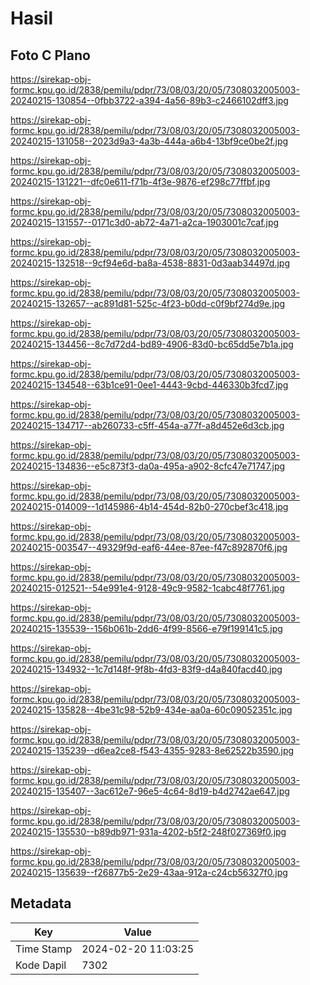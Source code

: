 # Hasil

## Foto C Plano

https://sirekap-obj-formc.kpu.go.id/2838/pemilu/pdpr/73/08/03/20/05/7308032005003-20240215-130854--0fbb3722-a394-4a56-89b3-c2466102dff3.jpg

https://sirekap-obj-formc.kpu.go.id/2838/pemilu/pdpr/73/08/03/20/05/7308032005003-20240215-131058--2023d9a3-4a3b-444a-a6b4-13bf9ce0be2f.jpg

https://sirekap-obj-formc.kpu.go.id/2838/pemilu/pdpr/73/08/03/20/05/7308032005003-20240215-131221--dfc0e611-f71b-4f3e-9876-ef298c77ffbf.jpg

https://sirekap-obj-formc.kpu.go.id/2838/pemilu/pdpr/73/08/03/20/05/7308032005003-20240215-131557--0171c3d0-ab72-4a71-a2ca-1903001c7caf.jpg

https://sirekap-obj-formc.kpu.go.id/2838/pemilu/pdpr/73/08/03/20/05/7308032005003-20240215-132518--9cf94e6d-ba8a-4538-8831-0d3aab34497d.jpg

https://sirekap-obj-formc.kpu.go.id/2838/pemilu/pdpr/73/08/03/20/05/7308032005003-20240215-132657--ac891d81-525c-4f23-b0dd-c0f9bf274d9e.jpg

https://sirekap-obj-formc.kpu.go.id/2838/pemilu/pdpr/73/08/03/20/05/7308032005003-20240215-134456--8c7d72d4-bd89-4906-83d0-bc65dd5e7b1a.jpg

https://sirekap-obj-formc.kpu.go.id/2838/pemilu/pdpr/73/08/03/20/05/7308032005003-20240215-134548--63b1ce91-0ee1-4443-9cbd-446330b3fcd7.jpg

https://sirekap-obj-formc.kpu.go.id/2838/pemilu/pdpr/73/08/03/20/05/7308032005003-20240215-134717--ab260733-c5ff-454a-a77f-a8d452e6d3cb.jpg

https://sirekap-obj-formc.kpu.go.id/2838/pemilu/pdpr/73/08/03/20/05/7308032005003-20240215-134836--e5c873f3-da0a-495a-a902-8cfc47e71747.jpg

https://sirekap-obj-formc.kpu.go.id/2838/pemilu/pdpr/73/08/03/20/05/7308032005003-20240215-014009--1d145986-4b14-454d-82b0-270cbef3c418.jpg

https://sirekap-obj-formc.kpu.go.id/2838/pemilu/pdpr/73/08/03/20/05/7308032005003-20240215-003547--49329f9d-eaf6-44ee-87ee-f47c892870f6.jpg

https://sirekap-obj-formc.kpu.go.id/2838/pemilu/pdpr/73/08/03/20/05/7308032005003-20240215-012521--54e991e4-9128-49c9-9582-1cabc48f7761.jpg

https://sirekap-obj-formc.kpu.go.id/2838/pemilu/pdpr/73/08/03/20/05/7308032005003-20240215-135539--156b061b-2dd6-4f99-8566-e79f199141c5.jpg

https://sirekap-obj-formc.kpu.go.id/2838/pemilu/pdpr/73/08/03/20/05/7308032005003-20240215-134932--1c7d148f-9f8b-4fd3-83f9-d4a840facd40.jpg

https://sirekap-obj-formc.kpu.go.id/2838/pemilu/pdpr/73/08/03/20/05/7308032005003-20240215-135828--4be31c98-52b9-434e-aa0a-60c09052351c.jpg

https://sirekap-obj-formc.kpu.go.id/2838/pemilu/pdpr/73/08/03/20/05/7308032005003-20240215-135239--d6ea2ce8-f543-4355-9283-8e62522b3590.jpg

https://sirekap-obj-formc.kpu.go.id/2838/pemilu/pdpr/73/08/03/20/05/7308032005003-20240215-135407--3ac612e7-96e5-4c64-8d19-b4d2742ae647.jpg

https://sirekap-obj-formc.kpu.go.id/2838/pemilu/pdpr/73/08/03/20/05/7308032005003-20240215-135530--b89db971-931a-4202-b5f2-248f027369f0.jpg

https://sirekap-obj-formc.kpu.go.id/2838/pemilu/pdpr/73/08/03/20/05/7308032005003-20240215-135639--f26877b5-2e29-43aa-912a-c24cb56327f0.jpg


## Metadata

| Key        | Value               |
| ---------- | ------------------- |
| Time Stamp | 2024-02-20 11:03:25 |
| Kode Dapil | 7302                |



